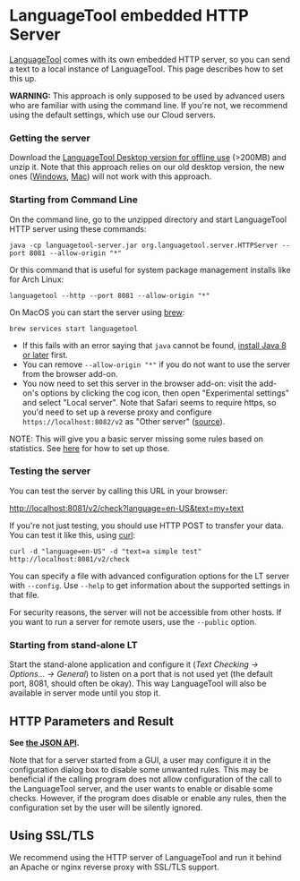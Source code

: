 # LanguageTool embedded HTTP Server

[LanguageTool](https://languagetool.org) comes with its own embedded HTTP server, so you can send a text
to a local instance of LanguageTool. This page describes how to set this up.

**WARNING:** This approach is only supposed to be used by advanced users who
are familiar with using the command line. If you're not, we recommend using
the default settings, which use our Cloud servers.

### Getting the server

Download the [LanguageTool Desktop version for offline use](https://languagetool.org/download/LanguageTool-stable.zip)
(>200MB) and unzip it. Note that this approach relies on our old desktop version, the new
ones ([Windows](https://languagetool.org/windows), [Mac](https://languagetool.org/mac)) will not work with this approach.

### Starting from Command Line

On the command line, go to the unzipped directory and start LanguageTool HTTP server using these commands:

    java -cp languagetool-server.jar org.languagetool.server.HTTPServer --port 8081 --allow-origin "*"

Or this command that is useful for system package management installs like for Arch Linux:

    languagetool --http --port 8081 --allow-origin "*"

On MacOS you can start the server using [brew](https://github.com/Homebrew/brew):

    brew services start languagetool

* If this fails with an error saying that `java` cannot be found,
  [install Java 8 or later](https://java.com/en/download/help/download_options.xml) first.
* You can remove `--allow-origin "*"` if you do not want to use the server from the browser 
  add-on.
* You now need to set this server in the browser add-on: visit the add-on's options
  by clicking the cog icon, then open "Experimental settings" and select "Local server".
  Note that Safari seems to require https, so you'd need to set up a reverse proxy and
  configure `https://localhost:8082/v2` as "Other server" ([source](https://forum.languagetool.org/t/languagetool-for-safari/5554/24?u=dnaber)).

NOTE: This will give you a basic server missing some rules based on statistics.
See [here](/finding-errors-using-n-gram-data) for how to set up those.

### Testing the server

You can test the server by calling this URL in your browser:

<http://localhost:8081/v2/check?language=en-US&text=my+text>

If you're not just testing, you should use HTTP POST to transfer your data. You can
test it like this, using [curl](http://curl.haxx.se/):

    curl -d "language=en-US" -d "text=a simple test" http://localhost:8081/v2/check

You can specify a file with advanced configuration options for the LT server 
with `--config`. Use `--help` to get information about the supported settings in that file.

For security reasons, the server will not be accessible from other hosts. If 
you want to run a server for remote users, use the `--public` option. 

### Starting from stand-alone LT

Start the stand-alone application and configure it (*Text Checking -> Options... -> General*)
to listen on a port that is not used yet (the default port, 8081, should often be okay).
This way LanguageTool will also be available in server mode until you stop it. 

## HTTP Parameters and Result

**See [the JSON API](https://languagetool.org/http-api/swagger-ui/#/default).**

Note that for a server started from a GUI, a user may configure it in the configuration
dialog box to disable some unwanted rules. This may be beneficial if the calling 
program does not allow configuration of the call to the LanguageTool server, and
the user wants to enable or disable some checks. However, if the program does
disable or enable any rules, then the configuration set by the user will be silently ignored.

## Using SSL/TLS

We recommend using the HTTP server of LanguageTool and run it behind an Apache or
nginx reverse proxy with SSL/TLS support.
